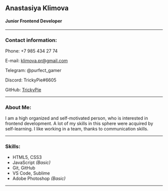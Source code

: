 ## **Anastasiya Klimova**

#### Junior Frontend Developer
---

### **Contact information:**

Phone: +7 985 434 27 74

E-mail: klimova.pr@gmail.com

Telegram: @purfect_gamer

Discord: TrickyPie#6605

GitHub: [TrickyPie](https://github.com/TrickyPie)

---

### **About Me:**

I am a high organized and self-motivated person, who is interested in frontend development. A lot of my skills in this sphere were acquired by self-learning. I like working in a team, thanks to communication skills.

---

### **Skills:**

* HTML5, CSS3
* JavaScript *(Basic)*
* Git, GitHub
* VS Code, Sublime
* Adobe Photoshop *(Basic)*

---
